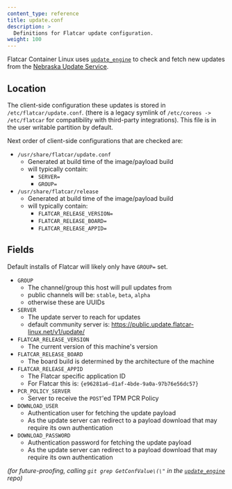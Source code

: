 ```yaml
---
content_type: reference
title: update.conf
description: >
  Definitions for Flatcar update configuration.
weight: 100
---
```


Flatcar Container Linux uses [`update_engine`][update_engine] to check and fetch new updates from the [Nebraska Update Service](https://github.com/kinvolk/nebraska).

## Location

The client-side configuration these updates is stored in `/etc/flatcar/update.conf`.
(there is a legacy symlink of `/etc/coreos -> /etc/flatcar` for compatibility with third-party integrations).
This file is in the user writable partition by default.

Next order of client-side configurations that are checked are:

* `/usr/share/flatcar/update.conf`
  * Generated at build time of the image/payload build
  * will typically contain:
    * `SERVER=`
    * `GROUP=`
* `/usr/share/flatcar/release`
  * Generated at build time of the image/payload build
  * will typically contain:
    * `FLATCAR_RELEASE_VERSION=`
    * `FLATCAR_RELEASE_BOARD=`
    * `FLATCAR_RELEASE_APPID=`

## Fields

Default installs of Flatcar will likely only have `GROUP=` set.

* `GROUP`
  * The channel/group this host will pull updates from
  * public channels will be: `stable`, `beta`, `alpha`
  * otherwise these are UUIDs
* `SERVER`
  * The update server to reach for updates
  * default community server is: https://public.update.flatcar-linux.net/v1/update/
* `FLATCAR_RELEASE_VERSION`
  * The current version of this machine's version
* `FLATCAR_RELEASE_BOARD`
  * The board build is determined by the architecture of the machine
* `FLATCAR_RELEASE_APPID`
  * The Flatcar specific application ID
  * For Flatcar this is: `{e96281a6-d1af-4bde-9a0a-97b76e56dc57}`
* `PCR_POLICY_SERVER`
  * Server to receive the `POST`'ed TPM PCR Policy
* `DOWNLOAD_USER`
  * Authentication user for fetching the update payload
  * As the update server can redirect to a payload download that may require its own authentication
* `DOWNLOAD_PASSWORD`
  * Authentication password for fetching the update payload
  * As the update server can redirect to a payload download that may require its own authentication

_(for future-proofing, calling `git grep GetConfValue\(\"` in the [`update_engine`][update_engine] repo)_

[update_engine]: https://github.com/kinvolk/update_engine